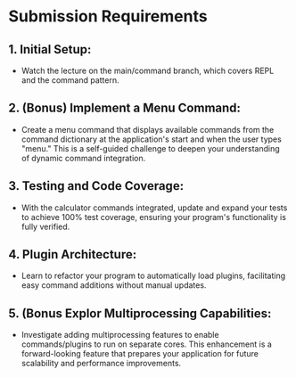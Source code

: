 # Submission Requirements

## 1. Initial Setup:

* Watch the lecture on the main/command branch, which covers REPL and the command pattern.

## 2. (Bonus) Implement a Menu Command:

* Create a menu command that displays available commands from the command dictionary at the application's start and when the user types "menu." This is a self-guided challenge to deepen your understanding of dynamic command integration.

## 3. Testing and Code Coverage:

* With the calculator commands integrated, update and expand your tests to achieve 100% test coverage, ensuring your program's functionality is fully verified.

## 4. Plugin Architecture:

* Learn to refactor your program to automatically load plugins, facilitating easy command additions without manual updates.

## 5. (Bonus Explor Multiprocessing Capabilities:

* Investigate adding multiprocessing features to enable commands/plugins to run on separate cores. This enhancement is a forward-looking feature that prepares your application for future scalability and performance improvements.
